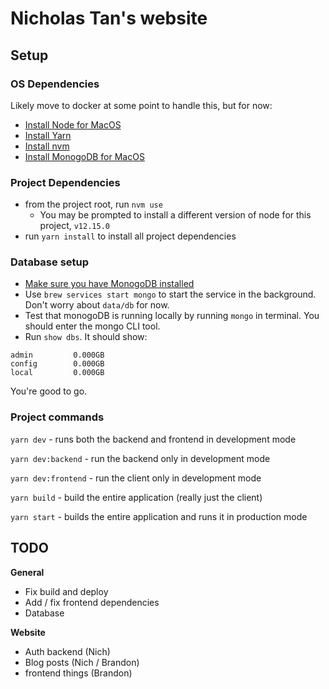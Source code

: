 # Nicholas Tan's website

## Setup

### OS Dependencies

Likely move to docker at some point to handle this, but for now:

* [Install Node for MacOS](https://nodejs.org/en/download/)
* [Install Yarn](https://classic.yarnpkg.com/en/docs/install/#mac-stable)
* [Install nvm](https://github.com/nvm-sh/nvm)
* [Install MonogoDB for MacOS](https://docs.mongodb.com/manual/tutorial/install-mongodb-on-os-x/)

### Project Dependencies

*  from the project root, run `nvm use`
    * You may be prompted to install a different version of node for this project, `v12.15.0`
* run `yarn install` to install all project dependencies

### Database setup

* [Make sure you have MonogoDB installed](https://docs.mongodb.com/manual/tutorial/install-mongodb-on-os-x/)
* Use `brew services start mongo` to start the service in the background. Don't worry about `data/db` for now.
* Test that monogoDB is running locally by running `mongo` in terminal. You should enter the mongo CLI tool.
* Run `show dbs`. It should show:

```
admin         0.000GB
config        0.000GB
local         0.000GB
```

You're good to go.

### Project commands

`yarn dev` - runs both the backend and frontend in development mode

`yarn dev:backend` - run the backend only in development mode

`yarn dev:frontend` - run the client only in development mode

`yarn build` - build the entire application (really just the client)

`yarn start` - builds the entire application and runs it in production mode

## TODO

**General**

* Fix build and deploy
* Add / fix frontend dependencies
* Database

**Website**

* Auth backend (Nich)
* Blog posts (Nich / Brandon)
* frontend things (Brandon)
